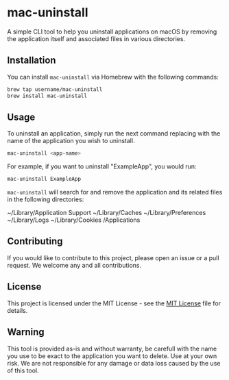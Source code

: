 # mac-uninstall

A simple CLI tool to help you uninstall applications on macOS by removing the application itself and associated files in various directories.

## Installation

You can install `mac-uninstall` via Homebrew with the following commands:

```bash
brew tap username/mac-uninstall
brew install mac-uninstall
```

## Usage

To uninstall an application, simply run the next command replacing <app-name> with the name of the application you wish to uninstall.

```bash
mac-uninstall <app-name>
```

For example, if you want to uninstall "ExampleApp", you would run:

```bash
mac-uninstall ExampleApp
```

`mac-uninstall` will search for and remove the application and its related files in the following directories:

~/Library/Application Support
~/Library/Caches
~/Library/Preferences
~/Library/Logs
~/Library/Cookies
/Applications

## Contributing

If you would like to contribute to this project, please open an issue or a pull request. We welcome any and all contributions.

## License

This project is licensed under the MIT License - see the [MIT License](https://opensource.org/licenses/MIT) file for details.

## Warning

This tool is provided as-is and without warranty, be carefull with the name you use to be exact to the application you want to delete. Use at your own risk. We are not responsible for any damage or data loss caused by the use of this tool.
